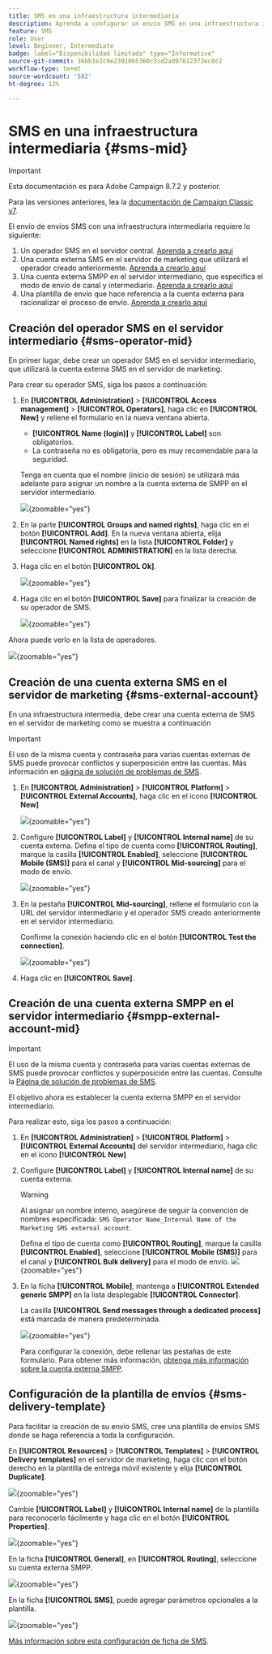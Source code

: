```yaml
---
title: SMS en una infraestructura intermediaria
description: Aprenda a configurar un envío SMS en una infraestructura intermediaria
feature: SMS
role: User
level: Beginner, Intermediate
badge: label="Disponibilidad limitada" type="Informative"
source-git-commit: 36bb1e2c9e2391065360c3cd2ad97612373ec0c2
workflow-type: tm+mt
source-wordcount: '582'
ht-degree: 12%

---
```



# SMS en una infraestructura intermediaria {#sms-mid}

>[!IMPORTANT]
>
>Esta documentación es para Adobe Campaign 8.7.2 y posterior.
>
>Para las versiones anteriores, lea la [documentación de Campaign Classic v7](https://experienceleague.adobe.com/es/docs/campaign-classic/using/sending-messages/sending-messages-on-mobiles/sms-set-up/sms-set-up).

El envío de envíos SMS con una infraestructura intermediaria requiere lo siguiente:

1. Un operador SMS en el servidor central. [Aprenda a crearlo aquí](#sms-operator-mid)
1. Una cuenta externa SMS en el servidor de marketing que utilizará el operador creado anteriormente. [Aprenda a crearlo aquí](#sms-external-account)
1. Una cuenta externa SMPP en el servidor intermediario, que especifica el modo de envío de canal y intermediario. [Aprenda a crearlo aquí](#smpp-external-account-mid)
1. Una plantilla de envío que hace referencia a la cuenta externa para racionalizar el proceso de envío. [Aprenda a crearlo aquí](#sms-delivery-template)

## Creación del operador SMS en el servidor intermediario {#sms-operator-mid}

En primer lugar, debe crear un operador SMS en el servidor intermediario, que utilizará la cuenta externa SMS en el servidor de marketing.

Para crear su operador SMS, siga los pasos a continuación:

1. En **[!UICONTROL Administration]** > **[!UICONTROL Access management]** > **[!UICONTROL Operators]**, haga clic en **[!UICONTROL New]** y rellene el formulario en la nueva ventana abierta.

   * **[!UICONTROL Name (login)]** y **[!UICONTROL Label]** son obligatorios.
   * La contraseña no es obligatoria, pero es muy recomendable para la seguridad.

   Tenga en cuenta que el nombre (inicio de sesión) se utilizará más adelante para asignar un nombre a la cuenta externa de SMPP en el servidor intermediario.

   ![](assets/smsoperator_mid.png){zoomable="yes"}

1. En la parte **[!UICONTROL Groups and named rights]**, haga clic en el botón **[!UICONTROL Add]**.
En la nueva ventana abierta, elija **[!UICONTROL Named rights]** en la lista **[!UICONTROL Folder]** y seleccione **[!UICONTROL ADMINISTRATION]** en la lista derecha.

1. Haga clic en el botón **[!UICONTROL Ok]**.

   ![](assets/smsoperator_rights.png){zoomable="yes"}

1. Haga clic en el botón **[!UICONTROL Save]** para finalizar la creación de su operador de SMS.

   ![](assets/smsoperator_save.png){zoomable="yes"}

Ahora puede verlo en la lista de operadores.

![](assets/smsoperator_list.png){zoomable="yes"}

## Creación de una cuenta externa SMS en el servidor de marketing {#sms-external-account}

En una infraestructura intermedia, debe crear una cuenta externa de SMS en el servidor de marketing como se muestra a continuación

>[!IMPORTANT]
>
>El uso de la misma cuenta y contraseña para varias cuentas externas de SMS puede provocar conflictos y superposición entre las cuentas. Más información en [página de solución de problemas de SMS](smpp-connection.md#sms-troubleshooting).

1. En **[!UICONTROL Administration]** > **[!UICONTROL Platform]** > **[!UICONTROL External Accounts]**, haga clic en el icono **[!UICONTROL New]**

   ![](assets/sms_extaccount.png){zoomable="yes"}

1. Configure **[!UICONTROL Label]** y **[!UICONTROL Internal name]** de su cuenta externa. Defina el tipo de cuenta como **[!UICONTROL Routing]**, marque la casilla **[!UICONTROL Enabled]**, seleccione **[!UICONTROL Mobile (SMS)]** para el canal y **[!UICONTROL Mid-sourcing]** para el modo de envío.

   ![](assets/mid_smsextaccount.png){zoomable="yes"}

1. En la pestaña **[!UICONTROL Mid-sourcing]**, rellene el formulario con la URL del servidor intermediario y el operador SMS creado anteriormente en el servidor intermediario.

   Confirme la conexión haciendo clic en el botón **[!UICONTROL Test the connection]**.

   ![](assets/midtab_smsextaccount.png){zoomable="yes"}

1. Haga clic en **[!UICONTROL Save]**.

## Creación de una cuenta externa SMPP en el servidor intermediario {#smpp-external-account-mid}

>[!IMPORTANT]
>
>El uso de la misma cuenta y contraseña para varias cuentas externas de SMS puede provocar conflictos y superposición entre las cuentas. Consulte la [Página de solución de problemas de SMS](smpp-connection.md#sms-troubleshooting).

El objetivo ahora es establecer la cuenta externa SMPP en el servidor intermediario.

Para realizar esto, siga los pasos a continuación:

1. En **[!UICONTROL Administration]** > **[!UICONTROL Platform]** > **[!UICONTROL External Accounts]** del servidor intermediario, haga clic en el icono **[!UICONTROL New]**

1. Configure **[!UICONTROL Label]** y **[!UICONTROL Internal name]** de su cuenta externa.

   >[!WARNING]
   >
   >Al asignar un nombre interno, asegúrese de seguir la convención de nombres especificada: `SMS Operator Name_Internal Name of the Marketing SMS external account`.
   >

   Defina el tipo de cuenta como **[!UICONTROL Routing]**, marque la casilla **[!UICONTROL Enabled]**, seleccione **[!UICONTROL Mobile (SMS)]** para el canal y **[!UICONTROL Bulk delivery]** para el modo de envío.
   ![](assets/mid_extaccount.png){zoomable="yes"}

1. En la ficha **[!UICONTROL Mobile]**, mantenga a **[!UICONTROL Extended generic SMPP]** en la lista desplegable **[!UICONTROL Connector]**.

   La casilla **[!UICONTROL Send messages through a dedicated process]** está marcada de manera predeterminada.

   ![](assets/sms_extaccount_connector.png){zoomable="yes"}

   Para configurar la conexión, debe rellenar las pestañas de este formulario. Para obtener más información, [obtenga más información sobre la cuenta externa SMPP](smpp-external-account.md#smpp-connection-settings).

## Configuración de la plantilla de envíos {#sms-delivery-template}

Para facilitar la creación de su envío SMS, cree una plantilla de envíos SMS donde se haga referencia a toda la configuración.

En **[!UICONTROL Resources]** > **[!UICONTROL Templates]** > **[!UICONTROL Delivery templates]** en el servidor de marketing, haga clic con el botón derecho en la plantilla de entrega móvil existente y elija **[!UICONTROL Duplicate]**.

![](assets/sms_template_duplicate.png){zoomable="yes"}

Cambie **[!UICONTROL Label]** y **[!UICONTROL Internal name]** de la plantilla para reconocerlo fácilmente y haga clic en el botón **[!UICONTROL Properties]**.

![](assets/sms_template_name.png){zoomable="yes"}

En la ficha **[!UICONTROL General]**, en **[!UICONTROL Routing]**, seleccione su cuenta externa SMPP.

![](assets/mid_template.png){zoomable="yes"}

En la ficha **[!UICONTROL SMS]**, puede agregar parámetros opcionales a la plantilla.

![](assets/sms_template_properties.png){zoomable="yes"}

[Más información sobre esta configuración de ficha de SMS](sms-delivery-settings.md).